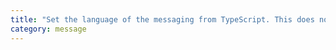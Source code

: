```yaml
---
title: "Set the language of the messaging from TypeScript. This does not affect emit."
category: message
---
```

